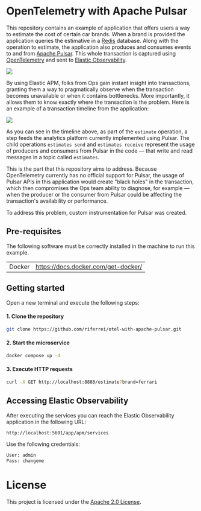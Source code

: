 # OpenTelemetry with Apache Pulsar

This repository contains an example of application that offers users a way to estimate the cost of certain car brands. When a brand is provided the application queries the estimative in a [Redis](https://redis.io) database. Along with the operation to estimate, the application also produces and consumes events to and from [Apache Pulsar](https://pulsar.apache.org). This whole transaction is captured using [OpenTelemetry](https://opentelemetry.io) and sent to [Elastic Observability](https://www.elastic.co/observability).

<img src="images/transaction-name.png" />

By using Elastic APM, folks from Ops gain instant insight into transactions, granting them a way to pragmatically observe when the transaction becomes unavailable or when it contains bottlenecks. More importantly, it allows them to know exactly where the transaction is the problem. Here is an example of a transaction timeline from the application:

<img src="images/transaction-sample.png" />

As you can see in the timeline above, as part of the `estimate` operation, a step feeds the analytics platform currently implemented using Pulsar. The child operations `estimates send` and `estimates receive` represent the usage of producers and consumers from Pulsar in the code — that write and read messages in a topic called `estimates`.

This is the part that this repository aims to address. Because OpenTelemetry currently has no official support for Pulsar, the usage of Pulsar APIs in this application would create "black holes" in the transaction, which then compromises the Ops team ability to diagnose, for example — when the producer or the consumer from Pulsar could be affecting the transaction's availability or performance.

To address this problem, custom instrumentation for Pulsar was created.

## Pre-requisites

The following software must be correctly installed in the machine to run this example.

<table>
  <tr border="1">
    <td>Docker</td>
    <td><a href="https://docs.docker.com/get-docker/">https://docs.docker.com/get-docker/</a></td>
  </tr>
</table>

## Getting started

Open a new terminal and execute the following steps:

#### 1. Clone the repository

```bash
git clone https://github.com/riferrei/otel-with-apache-pulsar.git
```

#### 2. Start the microservice

```bash
docker compose up -d
```

#### 3. Execute HTTP requests

```bash
curl -X GET http://localhost:8888/estimate?brand=ferrari
```

## Accessing Elastic Observability

After executing the services you can reach the Elastic Observability application in the following URL:

```bash
http://localhost:5601/app/apm/services
```

Use the following credentials:

```bash
User: admin
Pass: changeme
```

# License

This project is licensed under the [Apache 2.0 License](./LICENSE).